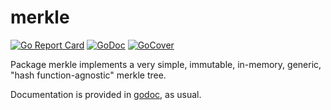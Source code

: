 # merkle


[![Go Report Card](https://goreportcard.com/badge/github.com/ckatsak/merkle)](https://goreportcard.com/report/github.com/ckatsak/merkle)
[![GoDoc](https://godoc.org/github.com/ckatsak/merkle?status.svg)](https://godoc.org/github.com/ckatsak/merkle)
[![GoCover](http://gocover.io/_badge/github.com/ckatsak/merkle)](http://gocover.io/github.com/ckatsak/merkle)



Package merkle implements a very simple, immutable, in-memory, generic, "hash function-agnostic" merkle tree.

Documentation is provided in [godoc][1], as usual.



[1]:https://godoc.org/github.com/ckatsak/merkle
